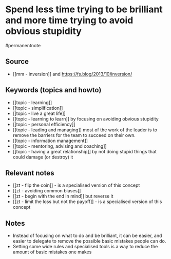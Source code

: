 # Spend less time trying to be brilliant and more time trying to avoid obvious stupidity

#permanentnote

## Source
- [[mm - inversion]] and https://fs.blog/2013/10/inversion/

## Keywords (topics and howto)
- [[topic - learning]]
- [[topic - simplification]]
- [[topic - live a great life]]
- [[topic - learning to learn]] by focusing on avoiding obvious stupidity
- [[topic - personal efficiency]]
- [[topic - leading and managing]] most of the work of the leader is to remove the barriers for the team to succeed on their own. 
- [[topic - information management]]
- [[topic - mentoring, advising and coaching]]
- [[topic - having a great relationship]] by not doing stupid things that could damage (or destroy) it

## Relevant notes
- [[zt - flip the coin]] - is a specialised version of this concept
- [[zt - avoiding common biases]] 
- [[zt - begin with the end in mind]] but reverse it
- [[zt - limit the loss but not the payoff]] - is a specialised version of this concept

## Notes
- Instead of focusing on what to do and be brilliant, it can be easier, and easier to delegate to remove the possible basic mistakes people can do. 
- Setting some wide rules and specialised tools is a way to reduce the amount of basic mistakes one makes
